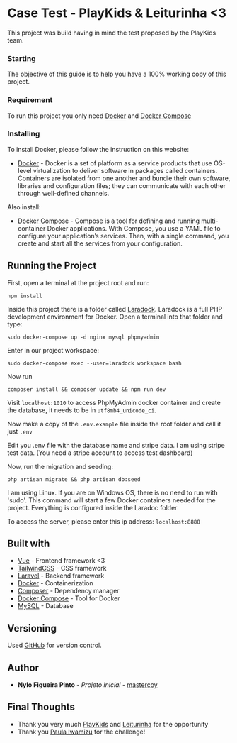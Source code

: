 # Case Test - PlayKids & Leiturinha <3

This project was build having in mind the test proposed by the PlayKids team.

### Starting

The objective of this guide is to help you have a 100% working copy of this project.

### Requirement

To run this project you only need [Docker](https://www.docker.com/get-started) and [Docker Compose](https://docs.docker.com/compose/install/)

### Installing

To install Docker, please follow the instruction on this website:

* [Docker](https://www.docker.com/get-started) - Docker is a set of platform as a service products that use OS-level virtualization to deliver software in packages called containers. Containers are
  isolated from one another and bundle their own software, libraries and configuration files; they can communicate with each other through well-defined channels.

Also install:

* [Docker Compose](https://docs.docker.com/compose/install/) - Compose is a tool for defining and running multi-container Docker applications. With Compose, you use a YAML file to configure your
  application’s services. Then, with a single command, you create and start all the services from your configuration.

## Running the Project

First, open a terminal at the project root and run:

```npm install```

Inside this project there is a folder called [Laradock](http://laradock.io/). Laradock is a full PHP development environment for Docker.
Open a terminal into that folder and type:
``` 
sudo docker-compose up -d nginx mysql phpmyadmin
```

Enter in our project workspace:

```sudo docker-compose exec --user=laradock workspace bash```

Now run

```composer install && composer update && npm run dev```

Visit ```localhost:1010``` to access PhpMyAdmin docker container and create the database, it needs to be in ```utf8mb4_unicode_ci```. 

Now make a copy of the ```.env.example``` file inside the root folder and call it just ```.env```

Edit you .env file with the database name and stripe data. I am using stripe test data. (You need a stripe account to access test dashboard)

Now, run the migration and seeding:

```php artisan migrate && php artisan db:seed```

I am using Linux. If you are on Windows OS, there is no need to run with 'sudo'. This command will start a few Docker containers needed for the project. Everything is configured inside the Laradoc
folder

To access the server, please enter this ip address:
```localhost:8888```

## Built with

* [Vue](https://vuejs.org/) - Frontend framework <3
* [TailwindCSS](https://tailwindcss.com/) - CSS framework
* [Laravel](https://laravel.com/) - Backend framework
* [Docker](https://www.docker.com/get-started) - Containerization
* [Composer](https://getcomposer.org/) - Dependency manager
* [Docker Compose](https://docs.docker.com/compose/install/) - Tool for Docker
* [MySQL](https://www.mysql.com/) - Database

## Versioning

Used [GitHub](https://github.com/) for version control.

## Author

* **Nylo Figueira Pinto** - *Projeto inicial* - [mastercoy](https://github.com/mastercoy)

## Final Thoughts

* Thank you very much [PlayKids](https://playkids.com/) and [Leiturinha](https://leiturinha.com.br/) for the opportunity
* Thank you [Paula Iwamizu](https://www.linkedin.com/in/paula-iwamizu-32bb0929/) for the challenge!

